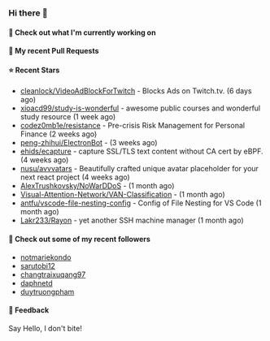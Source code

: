 ### Hi there 👋

#### 👷 Check out what I'm currently working on

#### 🔨 My recent Pull Requests


#### ⭐ Recent Stars

- [cleanlock/VideoAdBlockForTwitch](https://github.com/cleanlock/VideoAdBlockForTwitch) - Blocks Ads on Twitch.tv. (6 days ago)
- [xioacd99/study-is-wonderful](https://github.com/xioacd99/study-is-wonderful) - awesome public courses and wonderful study resource (1 week ago)
- [codez0mb1e/resistance](https://github.com/codez0mb1e/resistance) - Pre-crisis Risk Management for Personal Finance (2 weeks ago)
- [peng-zhihui/ElectronBot](https://github.com/peng-zhihui/ElectronBot) -  (3 weeks ago)
- [ehids/ecapture](https://github.com/ehids/ecapture) - capture SSL/TLS text content without CA cert by eBPF. (4 weeks ago)
- [nusu/avvvatars](https://github.com/nusu/avvvatars) - Beautifully crafted unique avatar placeholder for your next react project (4 weeks ago)
- [AlexTrushkovsky/NoWarDDoS](https://github.com/AlexTrushkovsky/NoWarDDoS) -  (1 month ago)
- [Visual-Attention-Network/VAN-Classification](https://github.com/Visual-Attention-Network/VAN-Classification) -  (1 month ago)
- [antfu/vscode-file-nesting-config](https://github.com/antfu/vscode-file-nesting-config) - Config of File Nesting for VS Code (1 month ago)
- [Lakr233/Rayon](https://github.com/Lakr233/Rayon) - yet another SSH machine manager (1 month ago)

#### 👯 Check out some of my recent followers

- [notmariekondo](https://github.com/notmariekondo)
- [sarutobi12](https://github.com/sarutobi12)
- [changtraixuqang97](https://github.com/changtraixuqang97)
- [daphnetd](https://github.com/daphnetd)
- [duytruongpham](https://github.com/duytruongpham)

#### 💬 Feedback

Say Hello, I don't bite!